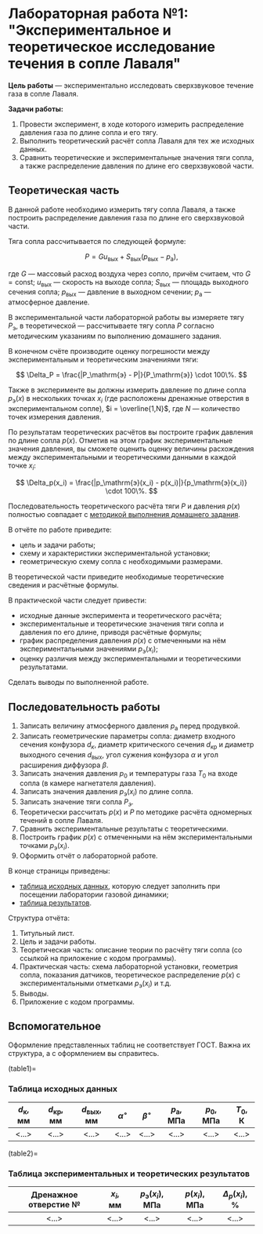 # Лабораторная работа №1: "Экспериментальное и теоретическое исследование течения в сопле Лаваля"

**Цель работы** — экспериментально исследовать
сверхзвуковое течение газа в сопле Лаваля.

**Задачи работы:**

1. Провести эксперимент, в ходе которого измерить
   распределение давления газа по длине сопла
   и его тягу.
2. Выполнить теоретический расчёт сопла Лаваля для тех же
   исходных данных.
3. Сравнить теоретические и экспериментальные
   значения тяги сопла, а также распределение давления по длине
   его сверхзвуковой части.

## Теоретическая часть

В данной работе необходимо измерить тягу сопла Лаваля,
а также построить распределение давления газа по длине его
сверхзвуковой части.

Тяга сопла рассчитывается по следующей формуле:

$$
P = G u_\mathrm{вых} + S_\mathrm{вых} (p_\mathrm{вых} - p_\mathrm{а}),
$$

где
$G$ — массовый расход воздуха через сопло, причём считаем,
что $G = \mathrm{const}$;
$u_\mathrm{вых}$ — скорость на выходе сопла;
$S_\mathrm{вых}$ — площадь выходного сечения сопла;
$p_\mathrm{вых}$ — давление в выходном сечении;
$p_\mathrm{а}$ — атмосферное давление.

В экспериментальной части лабораторной работы вы измеряете
тягу $P_\mathrm{э}$, в теоретической — рассчитываете тягу сопла $P$
согласно методическим указаниям по выполнению
домашнего задания.

В конечном счёте производите оценку
погрешности между экспериментальным
и теоретическим значениями тяги:

$$
\Delta_P = \frac{|P_\mathrm{э} - P|}{P_\mathrm{э}} \cdot 100\%.
$$

Также в эксперименте вы должны измерить давление по длине
сопла $p_\mathrm{э}(x)$ в нескольких точках $x_i$
(где расположены дренажные отверстия в экспериментальном
сопле), $i = \overline{1,N}$,
где $N$ — количество точек измерения давления.

По результатам теоретических расчётов вы построите график
давления по длине сопла $p(x)$.
Отметив на этом график экспериментальные значения давления,
вы сможете оценить оценку величины расхождения между
экспериментальными и теоретическими данными в каждой точке
$x_i$:

$$
\Delta_p(x_i) =
    \frac{|p_\mathrm{э}(x_i) - p(x_i)|}{p_\mathrm{э}(x_i)}
    \cdot 100\%.
$$

Последовательность теоретического расчёта тяги $P$
и давления $p(x)$ полностью совпадает с
[методикой выполнения домашнего задания](https://bmstu.press/catalog/item/7208/).

В отчёте по работе приведите:

* цель и задачи работы;
* схему и характеристики экспериментальной установки;
* геометрическую схему сопла с необходимыми размерами.

В теоретической части приведите необходимые теоретические
сведения и расчётные формулы.

В практической части следует привести:

* исходные данные эксперимента и теоретического расчёта;
* экспериментальные и теоретические значения тяги сопла и
  давления по его длине, приводя расчётные формулы;
* график распределения давления $p(x)$ с отмеченными на нём
  экспериментальными значениями $p_\mathrm{э}(x_i)$;
* оценку различия между экспериментальными и теоретическими
  результатами.

Сделать выводы по выполненной работе.

## Последовательность работы

1. Записать величину атмосферного давления $p_\mathrm{а}$
   перед продувкой.
2. Записать геометрические параметры сопла:
   диаметр входного сечения конфузора $d_к$,
   диаметр критического сечения $d_\mathrm{кр}$ и диаметр выходного
   сечения $d_\mathrm{вых}$, угол сужения конфузора $\alpha$
   и угол расширения диффузора $\beta$.
3. Записать значения давления $p_0$ и температуры газа $T_0$
   на входе сопла (в камере нагнетателя давления).
4. Записать значения давления $p_\mathrm{э}(x_i)$ по длине сопла.
5. Записать значение тяги сопла $P_э$.
6. Теоретически рассчитать $p(x)$ и $P$
   по методике расчёта одномерных течений в сопле Лаваля.
7. Сравнить экспериментальные результаты с теоретическими.
8. Построить график $p(x)$ с отмеченными на нём
   экспериментальными точками $p_\mathrm{э}(x_i)$.
9. Оформить отчёт о лабораторной работе.

В конце страницы приведены:

* [таблица исходных данных](table1), которую следует
  заполнить при посещении лаборатории газовой динамики;
* [таблица результатов](table2).

Структура отчёта:

1. Титульный лист.
2. Цель и задачи работы.
3. Теоретическая часть: описание теории по расчёту тяги сопла
   (со ссылкой на приложение с кодом программы).
4. Практическая часть: схема лабораторной установки, геометрия
   сопла, показания датчиков, теоретическое распределение
   $p(x)$ с экспериментальными отметками $p_\mathrm{э}(x_i)$ и т.д.
5. Выводы.
6. Приложение с кодом программы.

## Вспомогательное

Оформление представленных таблиц не соответствует ГОСТ.
Важна их структура, а с оформлением вы справитесь.

(table1)=
### Таблица исходных данных

| $d_\mathrm{к}$, мм | $d_\mathrm{кр}$, мм | $d_\mathrm{вых}$, мм | $\alpha^\circ$ | $\beta^\circ$ | $p_\mathrm{а}$, МПа | $p_0$, МПа | $T_0$, К |
| :-: | :-: | :-: | :-: | :-: | :-: | :-: | :-: |
|<...>|<...>|<...>|<...>|<...>|<...>|<...>|<...>|

(table2)=
### Таблица экспериментальных и теоретических результатов

| Дренажное отверстие № | $x_i$, мм | $p_\mathrm{э}(x_i)$, МПа | $p(x_i)$, МПа | $\Delta_p(x_i)$, % |
| :-: | :-: | :-: | :-: | :-: |
|<...>|<...>|<...>|<...>|<...>|
